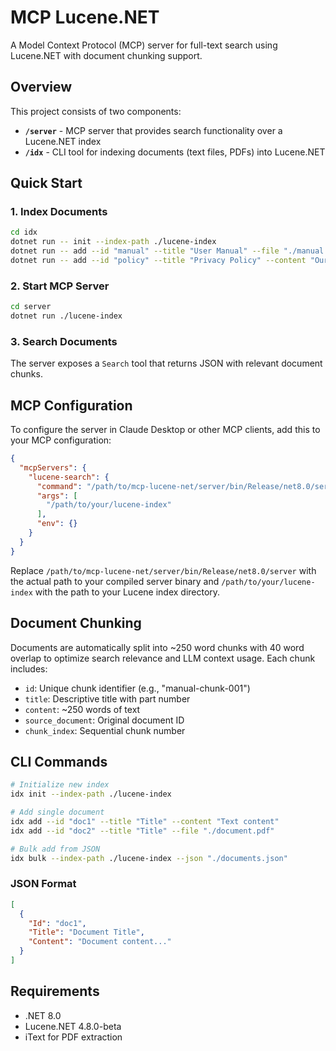 # MCP Lucene.NET

A Model Context Protocol (MCP) server for full-text search using Lucene.NET with document chunking support.

## Overview

This project consists of two components:
- **`/server`** - MCP server that provides search functionality over a Lucene.NET index
- **`/idx`** - CLI tool for indexing documents (text files, PDFs) into Lucene.NET

## Quick Start

### 1. Index Documents
```bash
cd idx
dotnet run -- init --index-path ./lucene-index
dotnet run -- add --id "manual" --title "User Manual" --file "./manual.pdf"
dotnet run -- add --id "policy" --title "Privacy Policy" --content "Our privacy policy..."
```

### 2. Start MCP Server
```bash
cd server
dotnet run ./lucene-index
```

### 3. Search Documents
The server exposes a `Search` tool that returns JSON with relevant document chunks.

## MCP Configuration

To configure the server in Claude Desktop or other MCP clients, add this to your MCP configuration:

```json
{
  "mcpServers": {
    "lucene-search": {
      "command": "/path/to/mcp-lucene-net/server/bin/Release/net8.0/server",
      "args": [
        "/path/to/your/lucene-index"
      ],
      "env": {}
    }
  }
}
```

Replace `/path/to/mcp-lucene-net/server/bin/Release/net8.0/server` with the actual path to your compiled server binary and `/path/to/your/lucene-index` with the path to your Lucene index directory.

## Document Chunking

Documents are automatically split into ~250 word chunks with 40 word overlap to optimize search relevance and LLM context usage. Each chunk includes:

- `id`: Unique chunk identifier (e.g., "manual-chunk-001")
- `title`: Descriptive title with part number
- `content`: ~250 words of text
- `source_document`: Original document ID
- `chunk_index`: Sequential chunk number

## CLI Commands

```bash
# Initialize new index
idx init --index-path ./lucene-index

# Add single document
idx add --id "doc1" --title "Title" --content "Text content"
idx add --id "doc2" --title "Title" --file "./document.pdf"

# Bulk add from JSON
idx bulk --index-path ./lucene-index --json "./documents.json"
```

### JSON Format
```json
[
  {
    "Id": "doc1",
    "Title": "Document Title",
    "Content": "Document content..."
  }
]
```

## Requirements

- .NET 8.0
- Lucene.NET 4.8.0-beta
- iText for PDF extraction